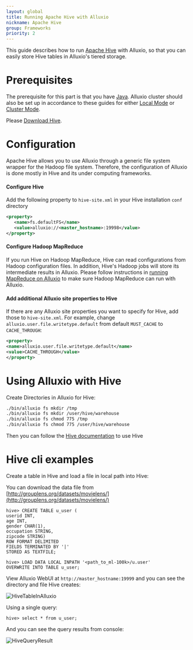 ```yaml
---
layout: global
title: Running Apache Hive with Alluxio
nickname: Apache Hive
group: Frameworks
priority: 2
---
```


This guide describes how to run [Apache Hive](http://hive.apache.org/) with Alluxio, so
that you can easily store Hive tables in Alluxio's tiered storage.

# Prerequisites

The prerequisite for this part is that you have
[Java](Java-Setup.html). Alluxio cluster should also be
set up in accordance to these guides for either [Local Mode](Running-Alluxio-Locally.html) or
[Cluster Mode](Running-Alluxio-on-a-Cluster.html).

Please [Download Hive](http://hive.apache.org/downloads.html).

# Configuration

Apache Hive allows you to use Alluxio through a generic file system wrapper for the Hadoop file system.
Therefore, the configuration of Alluxio is done mostly in Hive and its under computing frameworks.

#### Configure Hive

Add the following property to `hive-site.xml` in your Hive installation `conf` directory

```xml
<property>
   <name>fs.defaultFS</name>
   <value>alluxio://<master_hostname>:19998</value>
</property>
```

#### Configure Hadoop MapReduce

If you run Hive on Hadoop MapReduce, Hive can read configurations from Hadoop configuration files. In addition,
Hive's Hadoop jobs will store its intermediate results in Alluxio. Please follow instructions in
[running MapReduce on Alluxio](Running-Hadoop-MapReduce-on-Alluxio.html) to make sure Hadoop MapReduce can run with Alluxio.


#### Add additional Alluxio site properties to Hive

If there are any Alluxio site properties you want to specify for Hive, add those to `hive-site.xml`. For example,
change `alluxio.user.file.writetype.default` from default `MUST_CACHE` to `CACHE_THROUGH`:

```xml
<property>
<name>alluxio.user.file.writetype.default</name>
<value>CACHE_THROUGH</value>
</property>
```

# Using Alluxio with Hive

Create Directories in Alluxio for Hive:

```bash
./bin/alluxio fs mkdir /tmp
./bin/alluxio fs mkdir /user/hive/warehouse
./bin/alluxio fs chmod 775 /tmp
./bin/alluxio fs chmod 775 /user/hive/warehouse
```

Then you can follow the [Hive documentation](https://cwiki.apache.org/confluence/display/Hive/GettingStarted) to use Hive

# Hive cli examples

Create a table in Hive and load a file in local path into Hive:

You can download the data file from  [http://grouplens.org/datasets/movielens/](http://grouplens.org/datasets/movielens/)

```
hive> CREATE TABLE u_user (
userid INT,
age INT,
gender CHAR(1),
occupation STRING,
zipcode STRING)
ROW FORMAT DELIMITED
FIELDS TERMINATED BY '|'
STORED AS TEXTFILE;

hive> LOAD DATA LOCAL INPATH '<path_to_ml-100k>/u.user'
OVERWRITE INTO TABLE u_user;
```

View Alluxio WebUI at `http://master_hostname:19999` and you can see the directory and file Hive creates:

![HiveTableInAlluxio]({{site.data.img.screenshot_hive_table_in_alluxio}})

Using a single query:

```
hive> select * from u_user;
```

And you can see the query results from console:

![HiveQueryResult]({{site.data.img.screenshot_hive_query_result}})
